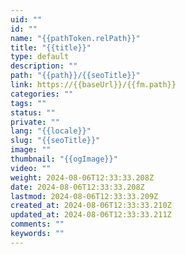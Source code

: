 ```yaml
---
uid: ""
id: ""
name: "{{pathToken.relPath}}"
title: "{{title}}"
type: default
description: ""
path: "{{path}}/{{seoTitle}}"
link: https://{{baseUrl}}/{{fm.path}}
categories: ""
tags: ""
status: ""
private: ""
lang: "{{locale}}"
slug: "{{seoTitle}}"
image: ""
thumbnail: "{{ogImage}}"
video: ""
weight: 2024-08-06T12:33:33.208Z
date: 2024-08-06T12:33:33.208Z
lastmod: 2024-08-06T12:33:33.209Z
created_at: 2024-08-06T12:33:33.210Z
updated_at: 2024-08-06T12:33:33.211Z
comments: ""
keywords: ""
---
```

